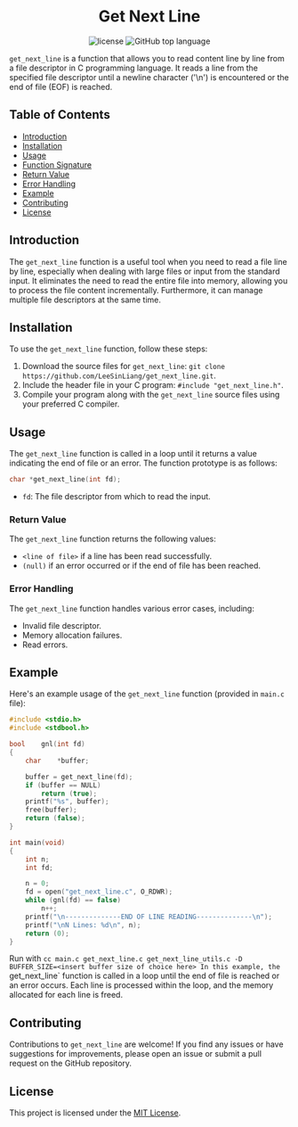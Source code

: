 <h1 align="center">Get Next Line</h1>

<p align="center">
	<img src="https://img.shields.io/github/license/LeeSinLiang/get_next_line.svg?style=flat-square" alt="license"/>
	<img alt="GitHub top language" src="https://img.shields.io/github/languages/top/LeeSinLiang/get_next_line?color=blue&style=flat-square" />
</p>

`get_next_line` is a function that allows you to read content line by line from a file descriptor in C programming language. It reads a line from the specified file descriptor until a newline character ('\n') is encountered or the end of file (EOF) is reached.

## Table of Contents

- [Introduction](#introduction)
- [Installation](#installation)
- [Usage](#usage)
- [Function Signature](#function-signature)
- [Return Value](#return-value)
- [Error Handling](#error-handling)
- [Example](#example)
- [Contributing](#contributing)
- [License](#license)

## Introduction

The `get_next_line` function is a useful tool when you need to read a file line by line, especially when dealing with large files or input from the standard input. It eliminates the need to read the entire file into memory, allowing you to process the file content incrementally. Furthermore, it can manage multiple file descriptors at the same time.

## Installation

To use the `get_next_line` function, follow these steps:

1. Download the source files for `get_next_line`: `git clone https://github.com/LeeSinLiang/get_next_line.git`.
2. Include the header file in your C program: `#include "get_next_line.h"`.
3. Compile your program along with the `get_next_line` source files using your preferred C compiler.

## Usage

The `get_next_line` function is called in a loop until it returns a value indicating the end of file or an error. The function prototype is as follows:

```c
char *get_next_line(int fd);
```
- `fd`: The file descriptor from which to read the input.

### Return Value

The `get_next_line` function returns the following values:

- `<line of file>` if a line has been read successfully.
- `(null)` if an error occurred or if the end of file has been reached.

### Error Handling

The `get_next_line` function handles various error cases, including:

- Invalid file descriptor.
- Memory allocation failures.
- Read errors.

## Example

Here's an example usage of the `get_next_line` function (provided in `main.c` file):

```c
#include <stdio.h>
#include <stdbool.h>

bool	gnl(int fd)
{
	char	*buffer;

	buffer = get_next_line(fd);
	if (buffer == NULL)
		return (true);
	printf("%s", buffer);
	free(buffer);
	return (false);
}

int	main(void)
{
	int	n;
	int	fd;

	n = 0;
	fd = open("get_next_line.c", O_RDWR);
	while (gnl(fd) == false)
		n++;
	printf("\n--------------END OF LINE READING--------------\n");
	printf("\nN Lines: %d\n", n);
	return (0);
}

```
Run with `cc main.c get_next_line.c get_next_line_utils.c -D BUFFER_SIZE=<insert buffer size of choice here>
In this example, the `get_next_line` function is called in a loop until the end of file is reached or an error occurs. Each line is processed within the loop, and the memory allocated for each line is freed.

## Contributing

Contributions to `get_next_line` are welcome! If you find any issues or have suggestions for improvements, please open an issue or submit a pull request on the GitHub repository.

## License

This project is licensed under the [MIT License](LICENSE).
